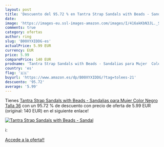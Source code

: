 ```yaml
---
layout: post
title: 'Descuento del 95.72 % en Tantra Strap Sandals with Beads - Sandal'
date: 
image: 'https://images-eu.ssl-images-amazon.com/images/I/416akKbN3JL._SL200_.jpg'
comments: true
category: ofertas
author: ring
slug: 'B00XYXIDDG-es'
actualPrice: 5.99 EUR
currency: EUR
price: 5.99
comparePrice: 140 EUR
prodname: 'Tantra Strap Sandals with Beads - Sandalias para Mujer  Color Negro  Talla 36'
country: 'es'
flag: '🇪🇸'
buyurl: 'https://www.amazon.es/dp/B00XYXIDDG/?tag=tolees-21'
descuento: '95.72'
average: '5.99'
---
```


Tienes [Tantra Strap Sandals with Beads - Sandalias para Mujer  Color Negro  Talla 36](https://www.amazon.es/dp/B00XYXIDDG/?tag=tolees-21) con un 95.72 % de descuento con precio de oferta de 5.99 EUR (original: 140 EUR) en el siguiente enlace!

[![Tantra Strap Sandals with Beads - Sandal](https://images-eu.ssl-images-amazon.com/images/I/416akKbN3JL._SL200_.jpg)](https://www.amazon.es/dp/B00XYXIDDG/?tag=tolees-21)

ℹ️:


[Accede a la oferta!!](https://www.amazon.es/dp/B00XYXIDDG/?tag=tolees-21)
